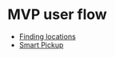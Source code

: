 # MVP user flow

- [Finding locations](./user-flows/find_locations.md)
- [Smart Pickup](./user-flows/smart_pickup.md)
